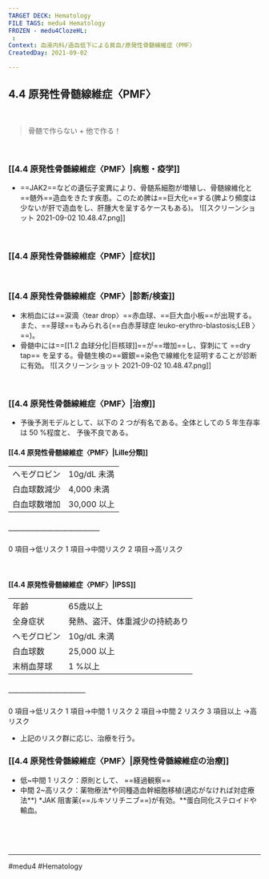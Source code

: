 ```yaml
---
TARGET DECK: Hematology
FILE TAGS: medu4 Hematology
FROZEN - medu4ClozeHL:
 : 
Context: 血液内科/造血低下による貧血/原発性骨髄線維症〈PMF〉
CreatedDay: 2021-09-02

---
```


## 4.4 原発性骨髄線維症〈PMF〉

<br>

> 骨髄で作らない + 他で作る！

<br>

### [[4.4 原発性骨髄線維症〈PMF〉|病態・疫学]]
* ==JAK2==などの遺伝子変異により、骨髄系細胞が増殖し、骨髄線維化と==髄外==造血をきたす疾患。このため脾は==巨大化==する(脾より頻度は少ないが肝で造血をし、肝腫大を呈するケースもある)。
![[スクリーンショット 2021-09-02 10.48.47.png]]
<!--ID: 1630741039869-->


<br>

### [[4.4 原発性骨髄線維症〈PMF〉|症状]]


<br>

### [[4.4 原発性骨髄線維症〈PMF〉|診断/検査]]
* 末梢血には==涙滴〈tear drop〉==赤血球、==巨大血小板==が出現する。また、==芽球==もみられる(==白赤芽球症 leuko-erythro-blastosis;LEB 〉==)。
* 骨髄中には==[[1.2 血球分化|巨核球]]==が==増加==し、穿刺にて ==dry tap== を呈する。骨髄生検の==鍍銀==染色で線維化を証明することが診断に有効。
![[スクリーンショット 2021-09-02 10.48.47.png]]
<!--ID: 1655869829432-->




<br>

### [[4.4 原発性骨髄線維症〈PMF〉|治療]]
* 予後予測モデルとして、以下の 2 つが有名である。全体としての 5 年生存率は 50 %程度と、 予後不良である。
#### [[4.4 原発性骨髄線維症〈PMF〉|Lille分類]]
| | |
|---|---|
|ヘモグロビン|10g/dL 未満|
|白血球数減少|4,000 未満|
|白血球数増加|30,000 以上|
##### ＿＿＿＿＿＿＿＿＿＿＿＿＿
0 項目→低リスク 1 項目→中間リスク 2 項目→高リスク

<br>

#### [[4.4 原発性骨髄線維症〈PMF〉|IPSS]]
|||
|---|---|
|年齢|65歳以上|
|全身症状|発熱、盗汗、体重減少の持続あり|
|ヘモグロビン|10g/dL 未満|
|白血球数|25,000 以上|
|末梢血芽球|1 %以上|
##### ＿＿＿＿＿＿＿＿＿＿＿
0 項目→低リスク
1 項目→中間 1 リスク 2 項目→中間 2 リスク 3 項目以上    →高リスク


* 上記のリスク群に応じ、治療を行う。
### [[4.4 原発性骨髄線維症〈PMF〉|原発性骨髄線維症の治療]]
* 低~中間 1 リスク：原則として、	==経過観察==
* 中間 2~高リスク：薬物療法\*や同種造血幹細胞移植(適応がなければ対症療法\*\*)
\*JAK 阻害薬(==ルキソリチニブ==)が有効。\*\*蛋白同化ステロイドや輸血。
 
<br><br><br>
<!--ID: 1630741039881-->


---
#medu4 #Hematology 
